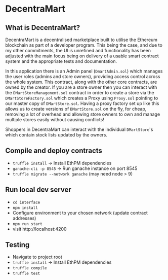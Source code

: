 # DecentraMart

## What is DecentraMart?
DecentraMart is a decentralised marketplace built to utilise the Ethereum blockchain as part of a developer program.
This being the case, and due to my other commitments, the UI is unrefined and functionality has been adjusted
with the main focus being on delivery of a usable smart contract system and the appropriate tests and documentation. 

In this application there is an Admin panel (`DmartAdmin.sol`) which manages the user roles (admins and store owners),
providing access control across the whole system. This contract, along with the other core contracts, are owned by the creator.
If you are a store owner then you can interact with the `DMartStoreManagement.sol` contract in order to create a store
via the `DMartStoreFactory.sol` which creates a Proxy using `Proxy.sol` pointing to our master copy of `DMartStore.sol`.
Having a proxy factory set up like this allows us to create versions of `DMartStore.sol` on the fly, for cheap, removing 
a lot of overhead and allowing store owners to own and manage multiple stores easily without causing conflicts!

Shoppers in DecentraMart can interact with the individual `DMartStore`'s which contain stock lists updated by the owners.


## Compile and deploy contracts
 - `truffle install` -> Install EthPM dependencies
 - `ganache-cli -p 8545` -> Run ganache instance on port 8545
 - `truffle migrate --network ganache` (may need node > 9)

## Run local dev server
 - `cd interface`
 - `npm install`
 - Configure environment to your chosen network (update contract addresses)
 - `npm run start`
 - visit http://localhost:4200

 ## Testing
 - Navigate to project root
 - `truffle install` -> Install EthPM dependencies
 - `truffle compile`
 - `truffle test`

